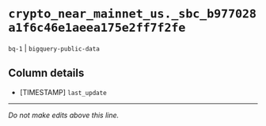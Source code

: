 # `crypto_near_mainnet_us._sbc_b977028a1f6c46e1aeea175e2ff7f2fe`
`bq-1` | `bigquery-public-data`

## Column details
* [TIMESTAMP] `last_update`

-------------------------------------------------------------------------------
*Do not make edits above this line.*

